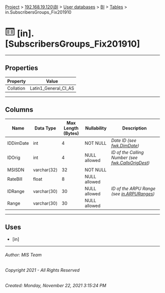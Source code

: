 #### 

[Project](../../../../index.md) > [192.168.19.120\\BI](../../../index.md) > [User databases](../../index.md) > [BI](../index.md) > [Tables](Tables.md) > in.SubscribersGroups_Fix201910

# ![Tables](../../../../Images/Table32.png) [in].[SubscribersGroups_Fix201910]

---

## <a name="#properties"></a>Properties

| Property | Value |
|---|---|
| Collation | Latin1_General_CI_AS |


---

## <a name="#columns"></a>Columns

| Name | Data Type | Max Length (Bytes) | Nullability | Description |
|---|---|---|---|---|
| IDDimDate | int | 4 | NOT NULL | _Date ID (see [fwk.DimDate](DimDate.md))_ |
| IDOrig | int | 4 | NULL allowed | _ID of the Calling Number (see [fwk.CallsOrigDest](CallsOrigDest.md))_ |
| MSISDN | varchar(32) | 32 | NOT NULL |  |
| RateBill | float | 8 | NULL allowed |  |
| IDRange | varchar(30) | 30 | NULL allowed | _ID of the ARPU Range (see [in.ARPURanges](ARPURanges.md))_ |
| Range | varchar(30) | 30 | NULL allowed |  |


---

## <a name="#uses"></a>Uses

* [in]


---

###### Author:  MIS Team

###### Copyright 2021 - All Rights Reserved

###### Created: Monday, November 22, 2021 3:15:24 PM

